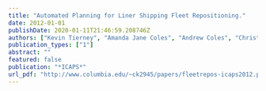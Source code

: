```yaml
---
title: "Automated Planning for Liner Shipping Fleet Repositioning."
date: 2012-01-01
publishDate: 2020-01-11T21:46:59.208746Z
authors: ["Kevin Tierney", "Amanda Jane Coles", "Andrew Coles", "Christian Kroer", "Adam M Britt", "Rune Møller Jensen"]
publication_types: ["1"]
abstract: ""
featured: false
publication: "*ICAPS*"
url_pdf: "http://www.columbia.edu/~ck2945/papers/fleetrepos-icaps2012.pdf"
---
```


